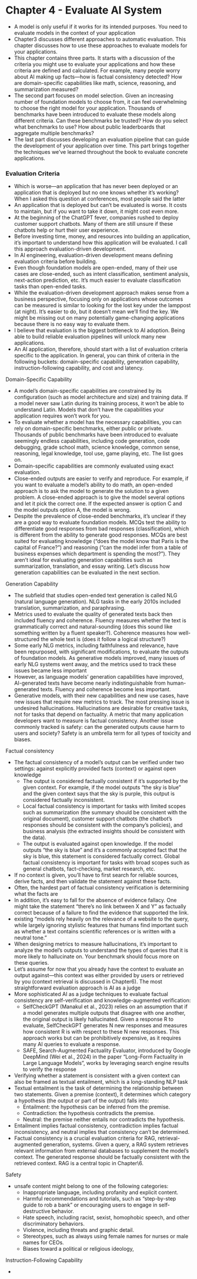 # Chapter 4 - Evaluate AI System

- A model is only useful if it works for its intended purposes. You need to evaluate models in the context of your application
- Chapter3 discusses different approaches to automatic evaluation. This chapter discusses how to use these approaches to evaluate models for your applications.
- This chapter contains three parts. It starts with a discussion of the criteria you might use to evaluate your applications and how these criteria are defined and calculated. For example, many people worry about AI making up facts—how is factual consistency detected? How are domain-specific capabilities like math, science, reasoning, and summarization measured?
- The second part focuses on model selection. Given an increasing number of foundation models to choose from, it can feel overwhelming to choose the right model for your application. Thousands of benchmarks have been introduced to evaluate these models along different criteria. Can these benchmarks be trusted? How do you select what benchmarks to use? How about public leaderboards that aggregate multiple benchmarks?
- The last part discusses developing an evaluation pipeline that can guide the development of your application over time. This part brings together the techniques we’ve learned throughout the book to evaluate concrete applications.

### Evaluation Criteria 

- Which is worse—an application that has never been deployed or an application that is deployed but no one knows whether it’s working? When I asked this question at conferences, most people said the latter
- An application that is deployed but can’t be evaluated is worse. It costs to maintain, but if you want to take it down, it might cost even more.
- At the beginning of the ChatGPT fever, companies rushed to deploy customer support chatbots. Many of them are still unsure if these chatbots help or hurt their user experience.
- Before investing time, money, and resources into building an application, it’s important to understand how this application will be evaluated. I call this approach evaluation-driven development.
- In AI engineering, evaluation-driven development means defining evaluation criteria before building.
- Even though foundation models are open-ended, many of their use cases are close-ended, such as intent classification, sentiment analysis, next-action prediction, etc. It’s much easier to evaluate classification tasks than open-ended tasks.
- While the evaluation-driven development approach makes sense from a business perspective, focusing only on applications whose outcomes can be measured is similar to looking for the lost key under the lamppost (at night). It’s easier to do, but it doesn’t mean we’ll find the key. We might be missing out on many potentially game-changing applications because there is no easy way to evaluate them.
- I believe that evaluation is the biggest bottleneck to AI adoption. Being able to build reliable evaluation pipelines will unlock many new applications.
- An AI application, therefore, should start with a list of evaluation criteria specific to the application. In general, you can think of criteria in the following buckets: domain-specific capability, generation capability, instruction-following capability, and cost and latency.

Domain-Specific Capability

- A model’s domain-specific capabilities are constrained by its configuration (such as model architecture and size) and training data. If a model never saw Latin during its training process, it won’t be able to understand Latin. Models that don’t have the capabilities your application requires won’t work for you.
- To evaluate whether a model has the necessary capabilities, you can rely on domain-specific benchmarks, either public or private. Thousands of public benchmarks have been introduced to evaluate seemingly endless capabilities, including code generation, code debugging, grade school math, science knowledge, common sense, reasoning, legal knowledge, tool use, game playing, etc. The list goes on.
- Domain-specific capabilities are commonly evaluated using exact evaluation.
- Close-ended outputs are easier to verify and reproduce. For example, if you want to evaluate a model’s ability to do math, an open-ended approach is to ask the model to generate the solution to a given problem. A close-ended approach is to give the model several options and let it pick the correct one. If the expected answer is option C and the model outputs option A, the model is wrong.
- Despite the prevalence of close-ended benchmarks, it’s unclear if they are a good way to evaluate foundation models. MCQs test the ability to differentiate good responses from bad responses (classification), which is different from the ability to generate good responses. MCQs are best suited for evaluating knowledge (“does the model know that Paris is the capital of France?”) and reasoning (“can the model infer from a table of business expenses which department is spending the most?”). They aren’t ideal for evaluating generation capabilities such as summarization, translation, and essay writing. Let’s discuss how generation capabilities can be evaluated in the next section.

Generation Capability

- The subfield that studies open-ended text generation is called NLG (natural language generation). NLG tasks in the early 2010s included translation, summarization, and paraphrasing.
- Metrics used to evaluate the quality of generated texts back then included fluency and coherence. Fluency measures whether the text is grammatically correct and natural-sounding (does this sound like something written by a fluent speaker?). Coherence measures how well-structured the whole text is (does it follow a logical structure?)
- Some early NLG metrics, including faithfulness and relevance, have been repurposed, with significant modifications, to evaluate the outputs of foundation models. As generative models improved, many issues of early NLG systems went away, and the metrics used to track these issues became less important
- However, as language models’ generation capabilities have improved, AI-generated texts have become nearly indistinguishable from human-generated texts. Fluency and coherence become less important.
- Generative models, with their new capabilities and new use cases, have new issues that require new metrics to track. The most pressing issue is undesired hallucinations. Hallucinations are desirable for creative tasks, not for tasks that depend on factuality. A metric that many application developers want to measure is factual consistency. Another issue commonly tracked is safety: can the generated outputs cause harm to users and society? Safety is an umbrella term for all types of toxicity and biases.

Factual consistency
- The factual consistency of a model’s output can be verified under two settings: against explicitly provided facts (context) or against open knowledge
  - The output is considered factually consistent if it’s supported by the given context. For example, if the model outputs “the sky is blue” and the given context says that the sky is purple, this output is considered factually inconsistent.
  - Local factual consistency is important for tasks with limited scopes such as summarization (the summary should be consistent with the original document), customer support chatbots (the chatbot’s responses should be consistent with the company’s policies), and business analysis (the extracted insights should be consistent with the data).
  - The output is evaluated against open knowledge. If the model outputs “the sky is blue” and it’s a commonly accepted fact that the sky is blue, this statement is considered factually correct. Global factual consistency is important for tasks with broad scopes such as general chatbots, fact-checking, market research, etc.
- If no context is given, you’ll have to first search for reliable sources, derive facts, and then validate the statement against these facts.
- Often, the hardest part of factual consistency verification is determining what the facts are
- In addition, it’s easy to fall for the absence of evidence fallacy. One might take the statement “there’s no link between X and Y” as factually correct because of a failure to find the evidence that supported the link.
- existing “models rely heavily on the relevance of a website to the query, while largely ignoring stylistic features that humans find important such as whether a text contains scientific references or is written with a neutral tone.”
- When designing metrics to measure hallucinations, it’s important to analyze the model’s outputs to understand the types of queries that it is more likely to hallucinate on. Your benchmark should focus more on these queries.
- Let’s assume for now that you already have the context to evaluate an output against—this context was either provided by users or retrieved by you (context retrieval is discussed in Chapter6). The most straightforward evaluation approach is AI as a judge
- More sophisticated AI as a judge techniques to evaluate factual consistency are self-verification and knowledge-augmented verification:
  - SelfCheckGPT (Manakul et al., 2023) relies on an assumption that if a model generates multiple outputs that disagree with one another, the original output is likely hallucinated. Given a response R to evaluate, SelfCheckGPT generates N new responses and measures how consistent R is with respect to these N new responses. This approach works but can be prohibitively expensive, as it requires many AI queries to evaluate a response.
  - SAFE, Search-Augmented Factuality Evaluator, introduced by Google DeepMind (Wei et al., 2024) in the paper “Long-Form Factuality in Large Language Models”, works by leveraging search engine results to verify the response
- Verifying whether a statement is consistent with a given context can also be framed as textual entailment, which is a long-standing NLP task
- Textual entailment is the task of determining the relationship between two statements. Given a premise (context), it determines which category a hypothesis (the output or part of the output) falls into:
  - Entailment: the hypothesis can be inferred from the premise. 
  - Contradiction: the hypothesis contradicts the premise. 
  - Neutral: the premise neither entails nor contradicts the hypothesis.
- Entailment implies factual consistency, contradiction implies factual inconsistency, and neutral implies that consistency can’t be determined.
- Factual consistency is a crucial evaluation criteria for RAG, retrieval-augmented generation, systems. Given a query, a RAG system retrieves relevant information from external databases to supplement the model’s context. The generated response should be factually consistent with the retrieved context. RAG is a central topic in Chapter\6.

Safety
- unsafe content might belong to one of the following categories:
  - Inappropriate language, including profanity and explicit content.
  - Harmful recommendations and tutorials, such as “step-by-step guide to rob a bank” or encouraging users to engage in self-destructive behavior.
  - Hate speech, including racist, sexist, homophobic speech, and other discriminatory behaviors.
  - Violence, including threats and graphic detail.
  - Stereotypes, such as always using female names for nurses or male names for CEOs.
  - Biases toward a political or religious ideology, 

Instruction-Following Capability

- 